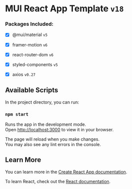 # MUI React App Template `v18`

### Packages Included: 
  - [x] @mui/material `v5`
  - [x] framer-motion `v6`
  - [x] react-router-dom `v6`
  - [x] styled-components `v5`
  - [x] axios `v0.27`


## Available Scripts

In the project directory, you can run:

### `npm start`

Runs the app in the development mode.\
Open [http://localhost:3000](http://localhost:3000) to view it in your browser.

The page will reload when you make changes.\
You may also see any lint errors in the console.

## Learn More

You can learn more in the [Create React App documentation](https://facebook.github.io/create-react-app/docs/getting-started).

To learn React, check out the [React documentation](https://reactjs.org/).


